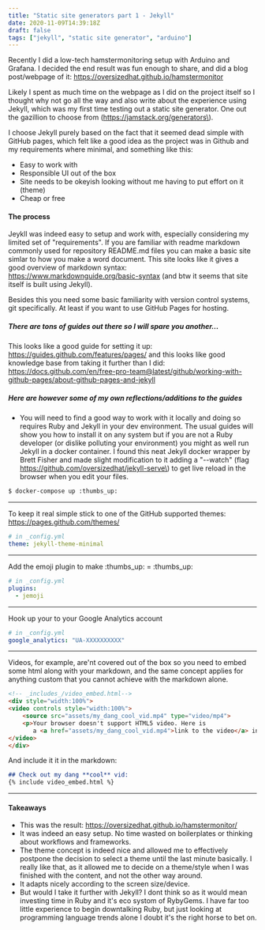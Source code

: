 ```yaml
---
title: "Static site generators part 1 - Jekyll"
date: 2020-11-09T14:39:18Z
draft: false
tags: ["jekyll", "static site generator", "arduino"]
---
```

Recently I did a low-tech hamstermonitoring setup with Arduino and Grafana. I decided the end result was fun enough to share, and did a blog post/webpage of it:
https://oversizedhat.github.io/hamstermonitor

Likely I spent as much time on the webpage as I did on the project itself so I thought why not go all the way and also write about the experience using Jekyll, which was my first time testing out a static site generator. One out the gazillion to choose from (https://jamstack.org/generators\).

I choose Jekyll purely based on the fact that it seemed dead simple with GitHub pages, which felt like a good idea as the project was in Github and my requirements where minimal, and something like this:
- Easy to work with
- Responsible UI out of the box
- Site needs to be okeyish looking without me having to put effort on it (theme)
- Cheap or free

#### The process
Jeykll was indeed easy to setup and work with, especially considering my limited set of "requirements". If you are familiar with readme markdown commonly used for repository README.md files you can make a basic site simlar to how you make a word document. This site looks like it gives a good overview of markdown syntax: https://www.markdownguide.org/basic-syntax (and btw it seems that site itself is built using Jekyll).

Besides this you need some basic familiarity with version control systems, git specifically. At least if you want to use GitHub Pages for hosting.

##### There are tons of guides out there so I will spare you another...

This looks like a good guide for setting it up:
https://guides.github.com/features/pages/
and this looks like good knowledge base from taking it further than I did: https://docs.github.com/en/free-pro-team@latest/github/working-with-github-pages/about-github-pages-and-jekyll

##### Here are however some of my own reflections/additions to the guides
- You will need to find a good way to work with it locally and doing so requires Ruby and Jekyll in your dev environment. The usual guides will show you how to install it on any system but if you are not a Ruby developer (or dislike polluting your environment) you might as well run Jekyll in a docker container. I found this neat Jekyll docker wrapper by Brett Fisher and made slight modification to it adding a "--watch" (flag https://github.com/oversizedhat/jekyll-serve\) to get live reload in the browser when you edit your files.
``` sh
$ docker-compose up :thumbs_up:
```
----
To keep it real simple stick to one of the GitHub supported themes: https://pages.github.com/themes/

``` yml
# in _config.yml
theme: jekyll-theme-minimal
```
----
Add the emoji plugin to make \:thumbs_up\: = :thumbs_up:

``` yml
# in _config.yml
plugins:
  - jemoji
```
----
Hook up your to your Google Analytics account

``` yml
# in _config.yml
google_analytics: "UA-XXXXXXXXXX"
```
----
Videos, for example, are'nt covered out of the box so you need to embed some html along with your markdown, and the same concept applies for anything custom that you cannot achieve with the markdown alone.

``` html
<!-- _includes_/video_embed.html-->
<div style="width:100%">
<video controls style="width:100%">
    <source src="assets/my_dang_cool_vid.mp4" type="video/mp4">
    <p>Your browser doesn't support HTML5 video. Here is
       a <a href="assets/my_dang_cool_vid.mp4">link to the video</a> instead.</p>
</video>
</div>
```
And include it it in the markdown:
``` markdown
## Check out my dang **cool** vid:
{% include video_embed.html %}
```
----
#### Takeaways
- This was the result: https://oversizedhat.github.io/hamstermonitor/
- It was indeed an easy setup. No time wasted on boilerplates or thinking about workflows and frameworks.
- The theme concept is indeed nice and allowed me to effectively postpone the decision to select a theme until the last minute basically. I really like that, as it allowed me to decide on a theme/style when I was finished with the content, and not the other way around.
- It adapts nicely according to the screen size/device.
- But would I take it further with Jekyll? I dont think so as it would mean investing time in Ruby and it's eco systom of RybyGems. I have far too little experience to begin downtalking Ruby, but just looking at programming language trends alone I doubt it's the right horse to bet on.

